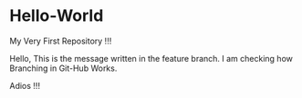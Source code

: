 # Hello-World
My Very First Repository !!! 

Hello,
This is the message written in the feature branch. I am checking how Branching in Git-Hub Works.

Adios !!!
